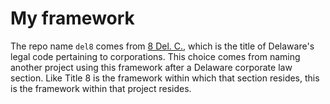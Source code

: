 # My framework

The repo name `del8` comes from [8 Del. C.](https://delcode.delaware.gov/title8/), which is the title of Delaware's legal code pertaining to corporations.
This choice comes from naming another project using this framework after a Delaware corporate law section.
Like Title 8 is the framework within which that section resides, this is the framework within that project resides.
